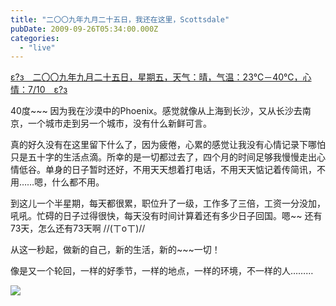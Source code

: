 ```yaml
---
title: "二〇〇九年九月二十五日，我还在这里，Scottsdale"
pubDate: 2009-09-26T05:34:00.000Z
categories: 
  - "live"
---
```


[ε?з　二〇〇九年九月二十五日，星期五，天气：晴，气温：23℃－40℃，心情：7/10　ε?з](https://www.liuweinan.com)

  

40度~~~ 因为我在沙漠中的Phoenix。感觉就像从上海到长沙，又从长沙去南京，一个城市走到另一个城市，没有什么新鲜可言。

真的好久没有在这里留下什么了，因为疲倦，心累的感觉让我没有心情记录下哪怕只是五十字的生活点滴。所幸的是一切都过去了，四个月的时间足够我慢慢走出心情低谷。单身的日子暂时还好，不用天天想着打电话，不用天天惦记着传简讯，不用……嗯，什么都不用。

到这儿一个半星期，每天都很累，职位升了一级，工作多了三倍，工资一分没加，吼吼。忙碍的日子过得很快，每天没有时间计算着还有多少日子回国。嗯~~ 还有73天，怎么还有73天啊 //(ㄒoㄒ)//

从这一秒起，做新的自己，新的生活，新的~~~一切！

像是又一个轮回，一样的好季节，一样的地点，一样的环境，不一样的人………

![](https://spaces.liuweinan.com/Picture/IMAG0025.jpg)
